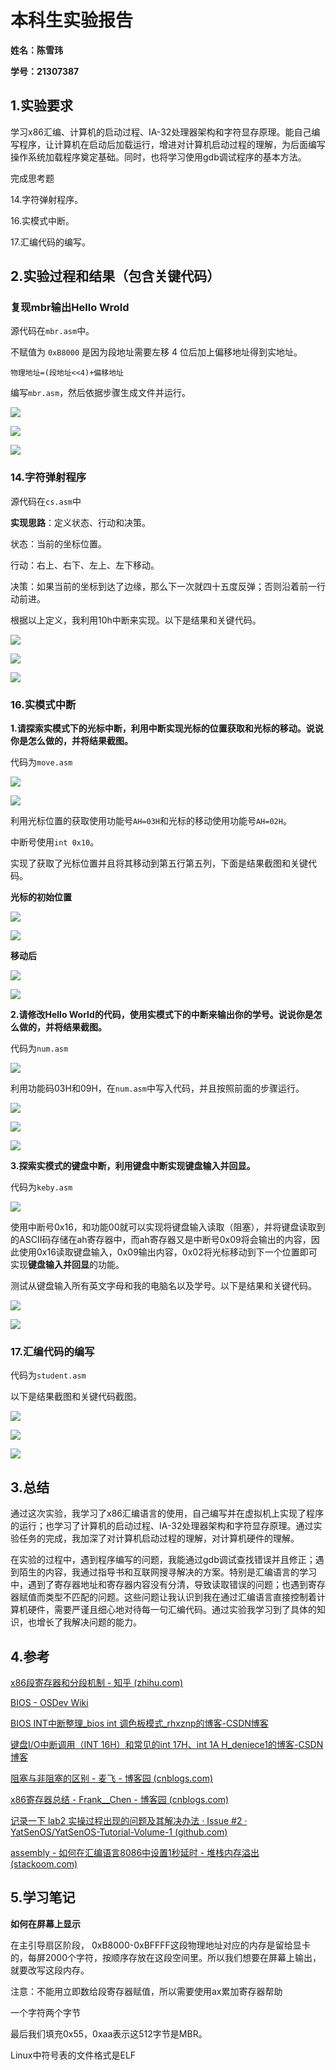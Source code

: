 # 本科生实验报告

**姓名：陈雪玮**

**学号：21307387**

## 1.实验要求

学习x86汇编、计算机的启动过程、IA-32处理器架构和字符显存原理。能自己编写程序，让计算机在启动后加载运行，增进对计算机启动过程的理解，为后面编写操作系统加载程序奠定基础。同时，也将学习使用gdb调试程序的基本方法。

完成思考题

14.字符弹射程序。

16.实模式中断。

17.汇编代码的编写。

## 2.实验过程和结果（包含关键代码）

### 复现mbr输出Hello Wrold

源代码在`mbr.asm`中。

不赋值为 `0xB8000` 是因为段地址需要左移 4 位后加上偏移地址得到实地址。

`物理地址=(段地址<<4)+偏移地址`

编写`mbr.asm`，然后依据步骤生成文件并运行。

![](C:\Users\Chan\AppData\Roaming\marktext\images\2023-03-16-20-30-46-image.png)

![](C:\Users\Chan\AppData\Roaming\marktext\images\2023-03-16-20-19-47-image.png)

![](C:\Users\Chan\AppData\Roaming\marktext\images\2023-03-15-11-34-45-image.png)

### 14.字符弹射程序

源代码在`cs.asm`中

**实现思路**：定义状态、行动和决策。

状态：当前的坐标位置。

行动：右上、右下、左上、左下移动。

决策：如果当前的坐标到达了边缘，那么下一次就四十五度反弹；否则沿着前一行动前进。

根据以上定义，我利用10h中断来实现。以下是结果和关键代码。

![](C:\Users\Chan\AppData\Roaming\marktext\images\2023-03-19-22-55-11-image.png)

![](C:\Users\Chan\AppData\Roaming\marktext\images\2023-03-19-23-00-07-image.png)

![](C:\Users\Chan\AppData\Roaming\marktext\images\2023-03-19-23-02-54-image.png)

### 16.实模式中断

**1.请探索实模式下的光标中断，利用中断实现光标的位置获取和光标的移动。说说你是怎么做的，并将结果截图。**

代码为`move.asm`

![](C:\Users\Chan\AppData\Roaming\marktext\images\2023-03-19-23-06-01-image.png)

![](C:\Users\Chan\AppData\Roaming\marktext\images\2023-03-16-21-27-24-image.png)

利用光标位置的获取使用功能号`AH=03H`和光标的移动使用功能号`AH=02H`。

中断号使用`int 0x10`。

实现了获取了光标位置并且将其移动到第五行第五列，下面是结果截图和关键代码。

**光标的初始位置**

![](C:\Users\Chan\AppData\Roaming\marktext\images\2023-03-16-21-11-40-image.png)

![](C:\Users\Chan\AppData\Roaming\marktext\images\2023-03-16-21-29-10-image.png)

**移动后**

![](C:\Users\Chan\AppData\Roaming\marktext\images\2023-03-16-21-32-22-image.png)

![](C:\Users\Chan\AppData\Roaming\marktext\images\2023-03-16-21-31-59-image.png)

**2.请修改Hello World的代码，使用实模式下的中断来输出你的学号。说说你是怎么做的，并将结果截图。**

代码为`num.asm`

![](C:\Users\Chan\AppData\Roaming\marktext\images\2023-03-16-22-02-28-image.png)

利用功能码03H和09H，在`num.asm`中写入代码，并且按照前面的步骤运行。

![](C:\Users\Chan\AppData\Roaming\marktext\images\2023-03-16-22-05-25-image.png)

![](C:\Users\Chan\AppData\Roaming\marktext\images\2023-03-16-22-07-59-image.png)

![](C:\Users\Chan\AppData\Roaming\marktext\images\2023-03-16-22-01-48-image.png)

**3.探索实模式的键盘中断，利用键盘中断实现键盘输入并回显。**

代码为`keby.asm`

![](C:\Users\Chan\AppData\Roaming\marktext\images\2023-03-16-22-38-25-image.png)

使用中断号0x16，和功能00就可以实现将键盘输入读取（阻塞），并将键盘读取到的ASCII码存储在ah寄存器中，而ah寄存器又是中断号0x09将会输出的内容，因此使用0x16读取键盘输入，0x09输出内容，0x02将光标移动到下一个位置即可实现**键盘输入并回显**的功能。

测试从键盘输入所有英文字母和我的电脑名以及学号。以下是结果和关键代码。

![](C:\Users\Chan\AppData\Roaming\marktext\images\2023-03-17-10-13-02-image.png)

![](C:\Users\Chan\AppData\Roaming\marktext\images\2023-03-17-10-10-57-image.png)

### 17.汇编代码的编写

代码为`student.asm`

以下是结果截图和关键代码截图。

![](C:\Users\Chan\AppData\Roaming\marktext\images\2023-03-19-11-42-04-image.png)

![](C:\Users\Chan\AppData\Roaming\marktext\images\2023-03-19-23-15-33-image.png)

![](C:\Users\Chan\AppData\Roaming\marktext\images\2023-03-19-23-17-03-image.png)

## 3.总结

通过这次实验，我学习了x86汇编语言的使用，自己编写并在虚拟机上实现了程序的运行；也学习了计算机的启动过程、IA-32处理器架构和字符显存原理。通过实验任务的完成，我加深了对计算机启动过程的理解，对计算机硬件的理解。

在实验的过程中，遇到程序编写的问题，我能通过gdb调试查找错误并且修正；遇到陌生的内容，我通过指导书和互联网搜寻解决的方案。特别是汇编语言的学习中，遇到了寄存器地址和寄存器内容没有分清，导致读取错误的问题；也遇到寄存器赋值而类型不匹配的问题。这些问题让我认识到我在通过汇编语言直接控制着计算机硬件，需要严谨且细心地对待每一句汇编代码。通过实验我学习到了具体的知识，也增长了我解决问题的能力。

## 4.参考

[x86段寄存器和分段机制 - 知乎 (zhihu.com)](https://zhuanlan.zhihu.com/p/324210723#:~:text=x86%E5%B0%86%E7%89%A9%E7%90%86%E5%86%85%E5%AD%98%E5%88%92%E5%88%86%E5%BE%88%E5%A4%9A%E6%AE%B5%EF%BC%88%E6%89%80%E6%9C%89%E7%9A%84%E6%93%8D%E4%BD%9C%E9%83%BD%E6%98%AF%E5%9C%A8%E7%9C%9F%E5%AE%9E%E7%9A%84%E7%89%A9%E7%90%86%E5%86%85%E5%AD%98%E4%B8%8A%EF%BC%8C%E5%BD%93%E6%97%B6%E6%B2%A1%E6%9C%89%E6%93%8D%E4%BD%9C%E7%B3%BB%E7%BB%9F%E8%BF%99%E4%B9%88%E4%B8%80%E8%AF%B4%EF%BC%8C%E8%BF%99%E6%A0%B7%E5%B0%B1%E6%98%AF%E6%89%80%E8%B0%93%E7%9A%84%E5%AE%9E%E6%A8%A1%E5%BC%8F%EF%BC%89%EF%BC%8C%E6%AE%B5%E5%9F%BA%E5%9C%B0%E5%9D%80%E9%87%87%E7%94%A8%E4%B8%A4%E5%AD%97%E8%8A%82%E5%AF%B9%E9%BD%90,%2816%E7%9A%84%E5%80%8D%E6%95%B0%29%EF%BC%8C%E5%8D%B316%E4%BD%8D%E7%9A%84%E6%AE%B5%E5%AF%84%E5%AD%98%E5%99%A8%E5%8F%AA%E9%9C%80%E8%A6%81%E8%AE%B0%E5%BD%95%E5%9C%B0%E5%9D%80%E7%9A%84%E9%AB%9816%E4%BD%8D%EF%BC%8Cip%E5%AF%84%E5%AD%98%E5%99%A8%E8%AE%B0%E5%BD%95%E6%AE%B5%E5%86%85%E5%81%8F%E7%A7%BB%E9%87%8F%E3%80%82)

[BIOS - OSDev Wiki](https://wiki.osdev.org/BIOS)

[BIOS INT中断整理_bios int 调色板模式_rhxznp的博客-CSDN博客](https://blog.csdn.net/qq_28256699/article/details/121107900)

[键盘I/O中断调用（INT 16H）和常见的int 17H、int 1A H_deniece1的博客-CSDN博客](https://blog.csdn.net/deniece1/article/details/103447413)

[阻塞与非阻塞的区别 - 麦飞 - 博客园 (cnblogs.com)](https://www.cnblogs.com/orez88/articles/2513460.html)

[x86寄存器总结 - Frank__Chen - 博客园 (cnblogs.com)](https://www.cnblogs.com/FrankChen831X/p/10482718.html)

[记录一下 lab2 实操过程出现的问题及其解决办法 · Issue #2 · YatSenOS/YatSenOS-Tutorial-Volume-1 (github.com)](https://github.com/YatSenOS/YatSenOS-Tutorial-Volume-1/issues/2)

[assembly - 如何在汇编语言8086中设置1秒延时 - 堆栈内存溢出 (stackoom.com)](https://stackoom.com/question/11mip)

## 5.学习笔记

**如何在屏幕上显示**

在主引导扇区阶段， 0xB8000-0xBFFFF这段物理地址对应的内存是留给显卡的，每屏2000个字符，按顺序存放在这段空间里。所以我们想要在屏幕上输出，就要改写这段内存。

注意：不能用立即数给段寄存器赋值，所以需要使用ax累加寄存器帮助

一个字符两个字节

最后我们填充0x55，0xaa表示这512字节是MBR。

Linux中符号表的文件格式是ELF
